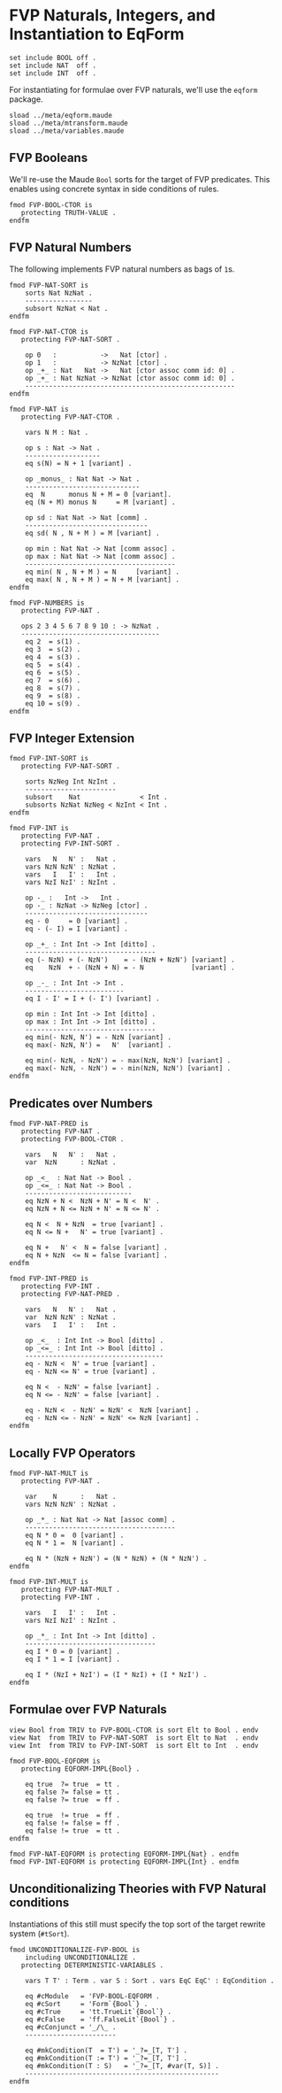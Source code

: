 FVP Naturals, Integers, and Instantiation to EqForm
===================================================

```maude
set include BOOL off .
set include NAT  off .
set include INT  off .
```

For instantiating for formulae over FVP naturals, we'll use the `eqform` package.

```maude
sload ../meta/eqform.maude
sload ../meta/mtransform.maude
sload ../meta/variables.maude
```

FVP Booleans
------------

We'll re-use the Maude `Bool` sorts for the target of FVP predicates.
This enables using concrete syntax in side conditions of rules.

```maude
fmod FVP-BOOL-CTOR is
   protecting TRUTH-VALUE .
endfm
```

FVP Natural Numbers
-------------------

The following implements FVP natural numbers as bags of `1`s.

```maude
fmod FVP-NAT-SORT is
    sorts Nat NzNat .
    -----------------
    subsort NzNat < Nat .
endfm

fmod FVP-NAT-CTOR is
   protecting FVP-NAT-SORT .

    op 0   :           ->   Nat [ctor] .
    op 1   :           -> NzNat [ctor] .
    op _+_ : Nat   Nat ->   Nat [ctor assoc comm id: 0] .
    op _+_ : Nat NzNat -> NzNat [ctor assoc comm id: 0] .
    -----------------------------------------------------
endfm

fmod FVP-NAT is
   protecting FVP-NAT-CTOR .

    vars N M : Nat .

    op s : Nat -> Nat .
    -------------------
    eq s(N) = N + 1 [variant] .

    op _monus_ : Nat Nat -> Nat .
    -----------------------------
    eq  N      monus N + M = 0 [variant].
    eq (N + M) monus N     = M [variant] .

    op sd : Nat Nat -> Nat [comm] .
    -------------------------------
    eq sd( N , N + M ) = M [variant] .

    op min : Nat Nat -> Nat [comm assoc] .
    op max : Nat Nat -> Nat [comm assoc] .
    --------------------------------------
    eq min( N , N + M ) = N     [variant] .
    eq max( N , N + M ) = N + M [variant] .
endfm

fmod FVP-NUMBERS is
   protecting FVP-NAT .

   ops 2 3 4 5 6 7 8 9 10 : -> NzNat .
   -----------------------------------
    eq 2  = s(1) .
    eq 3  = s(2) .
    eq 4  = s(3) .
    eq 5  = s(4) .
    eq 6  = s(5) .
    eq 7  = s(6) .
    eq 8  = s(7) .
    eq 9  = s(8) .
    eq 10 = s(9) .
endfm
```

FVP Integer Extension
---------------------

```maude
fmod FVP-INT-SORT is
   protecting FVP-NAT-SORT .

    sorts NzNeg Int NzInt .
    -----------------------
    subsort    Nat               < Int .
    subsorts NzNat NzNeg < NzInt < Int .
endfm

fmod FVP-INT is
   protecting FVP-NAT .
   protecting FVP-INT-SORT .

    vars   N   N' :   Nat .
    vars NzN NzN' : NzNat .
    vars   I   I' :   Int .
    vars NzI NzI' : NzInt .

    op -_ :   Int ->   Int .
    op -_ : NzNat -> NzNeg [ctor] .
    -------------------------------
    eq - 0     = 0 [variant] .
    eq - (- I) = I [variant] .

    op _+_ : Int Int -> Int [ditto] .
    ---------------------------------
    eq (- NzN) + (- NzN')    = - (NzN + NzN') [variant] .
    eq    NzN  + - (NzN + N) = - N            [variant] .

    op _-_ : Int Int -> Int .
    -------------------------
    eq I - I' = I + (- I') [variant] .

    op min : Int Int -> Int [ditto] .
    op max : Int Int -> Int [ditto] .
    ---------------------------------
    eq min(- NzN, N') = - NzN [variant] .
    eq max(- NzN, N') =   N'  [variant] .

    eq min(- NzN, - NzN') = - max(NzN, NzN') [variant] .
    eq max(- NzN, - NzN') = - min(NzN, NzN') [variant] .
endfm
```

Predicates over Numbers
-----------------------

```maude
fmod FVP-NAT-PRED is
   protecting FVP-NAT .
   protecting FVP-BOOL-CTOR .

    vars   N   N' :   Nat .
    var  NzN      : NzNat .

    op _<_  : Nat Nat -> Bool .
    op _<=_ : Nat Nat -> Bool .
    ---------------------------
    eq NzN + N <  NzN + N' = N <  N' .
    eq NzN + N <= NzN + N' = N <= N' .

    eq N <  N + NzN  = true [variant] .
    eq N <= N +   N' = true [variant] .

    eq N +   N' <  N = false [variant] .
    eq N + NzN  <= N = false [variant] .
endfm
```

```maude
fmod FVP-INT-PRED is
   protecting FVP-INT .
   protecting FVP-NAT-PRED .

    vars   N   N' :   Nat .
    var  NzN NzN' : NzNat .
    vars   I   I' :   Int .

    op _<_  : Int Int -> Bool [ditto] .
    op _<=_ : Int Int -> Bool [ditto] .
    -----------------------------------
    eq - NzN <  N' = true [variant] .
    eq - NzN <= N' = true [variant] .

    eq N <  - NzN' = false [variant] .
    eq N <= - NzN' = false [variant] .

    eq - NzN <  - NzN' = NzN' <  NzN [variant] .
    eq - NzN <= - NzN' = NzN' <= NzN [variant] .
endfm
```

Locally FVP Operators
---------------------

```maude
fmod FVP-NAT-MULT is
   protecting FVP-NAT .

    var    N      :   Nat .
    vars NzN NzN' : NzNat .

    op _*_ : Nat Nat -> Nat [assoc comm] .
    --------------------------------------
    eq N * 0 =  0 [variant] .
    eq N * 1 =  N [variant] .

    eq N * (NzN + NzN') = (N * NzN) + (N * NzN') .
endfm

fmod FVP-INT-MULT is
   protecting FVP-NAT-MULT .
   protecting FVP-INT .

    vars   I   I' :   Int .
    vars NzI NzI' : NzInt .

    op _*_ : Int Int -> Int [ditto] .
    ---------------------------------
    eq I * 0 = 0 [variant] .
    eq I * 1 = I [variant] .

    eq I * (NzI + NzI') = (I * NzI) + (I * NzI') .
endfm
```

Formulae over FVP Naturals
--------------------------

```maude
view Bool from TRIV to FVP-BOOL-CTOR is sort Elt to Bool . endv
view Nat  from TRIV to FVP-NAT-SORT  is sort Elt to Nat  . endv
view Int  from TRIV to FVP-INT-SORT  is sort Elt to Int  . endv

fmod FVP-BOOL-EQFORM is
   protecting EQFORM-IMPL{Bool} .

    eq true  ?= true  = tt .
    eq false ?= false = tt .
    eq false ?= true  = ff .

    eq true  != true  = ff .
    eq false != false = ff .
    eq false != true  = tt .
endfm

fmod FVP-NAT-EQFORM is protecting EQFORM-IMPL{Nat} . endfm
fmod FVP-INT-EQFORM is protecting EQFORM-IMPL{Int} . endfm
```

Unconditionalizing Theories with FVP Natural conditions
-------------------------------------------------------

Instantiations of this still must specify the top sort of the target rewrite system (`#tSort`).

```maude
fmod UNCONDITIONALIZE-FVP-BOOL is
    including UNCONDITIONALIZE .
   protecting DETERMINISTIC-VARIABLES .

    vars T T' : Term . var S : Sort . vars EqC EqC' : EqCondition .

    eq #cModule   = 'FVP-BOOL-EQFORM .
    eq #cSort     = 'Form`{Bool`} .
    eq #cTrue     = 'tt.TrueLit`{Bool`} .
    eq #cFalse    = 'ff.FalseLit`{Bool`} .
    eq #cConjunct = '_/\_ .
    -----------------------

    eq #mkCondition(T  = T') = '_?=_[T, T'] .
    eq #mkCondition(T := T') = '_?=_[T, T'] .
    eq #mkCondition(T : S)   = '_?=_[T, #var(T, S)] .
    -------------------------------------------------
endfm
```
